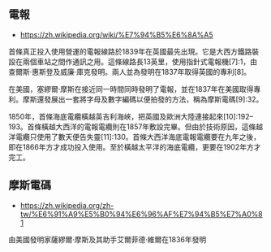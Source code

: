 
## 電報

* https://zh.wikipedia.org/wiki/%E7%94%B5%E6%8A%A5

首條真正投入使用營運的電報線路於1839年在英國最先出現。它是大西方鐵路裝設在兩個車站之間作通訊之用。這條線路長13英里，使用指針式電報機[7]:1，由查爾斯·惠斯登及威廉·庫克發明。兩人並為發明在1837年取得英國的專利[8]。

在美國，塞繆爾·摩斯在接近同一時間同時發明了電報，並在1837年在美國取得專利。摩斯還發展出一套將字母及數字編碼以便拍發的方法，稱為摩斯電碼[9]:32。

1850年，首條海底電纜橫越英吉利海峽，把英國及歐洲大陸連接起來[10]:192–193。首條橫越大西洋的電報電纜則在1857年敷設完畢。但由於技術原因，這條越洋電纜只使用了數天便告失靈[11]:130。首條大西洋海底電報電纜要在九年之後，即在1866年方才成功投入使用。至於橫越太平洋的海底電纜，更要在1902年方才完工。

## 摩斯電碼

* https://zh.wikipedia.org/zh-tw/%E6%91%A9%E5%B0%94%E6%96%AF%E7%94%B5%E7%A0%81

由美國發明家薩繆爾·摩斯及其助手艾爾菲德·維爾在1836年發明